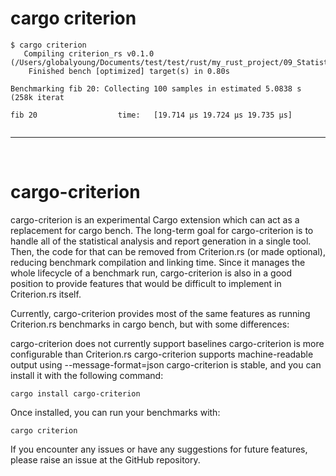 # cargo criterion

```
$ cargo criterion
   Compiling criterion_rs v0.1.0 (/Users/globalyoung/Documents/test/test/rust/my_rust_project/09_Statistics_benchmarking_in_Rust/criterion_rs)
    Finished bench [optimized] target(s) in 0.80s
    
Benchmarking fib 20: Collecting 100 samples in estimated 5.0838 s
(258k iterat 

fib 20                  time:   [19.714 µs 19.724 µs 19.735 µs]


```

<hr>

<br>

# cargo-criterion

cargo-criterion is an experimental Cargo extension which can act as a replacement for cargo bench. The long-term goal for cargo-criterion is to handle all of the statistical analysis and report generation in a single tool. Then, the code for that can be removed from Criterion.rs (or made optional), reducing benchmark compilation and linking time. Since it manages the whole lifecycle of a benchmark run, cargo-criterion is also in a good position to provide features that would be difficult to implement in Criterion.rs itself.

Currently, cargo-criterion provides most of the same features as running Criterion.rs benchmarks in cargo bench, but with some differences:

cargo-criterion does not currently support baselines
cargo-criterion is more configurable than Criterion.rs
cargo-criterion supports machine-readable output using --message-format=json
cargo-criterion is stable, and you can install it with the following command:

```
cargo install cargo-criterion
```

Once installed, you can run your benchmarks with:


```
cargo criterion
```

If you encounter any issues or have any suggestions for future features, please raise an issue at the GitHub repository.
